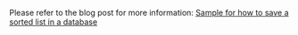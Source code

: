 Please refer to the blog post for more information: <a href="http://blog.geo.bg/2018/03/03/sample-for-how-to-save-a-sorted-list-in-a-database/">Sample for how to save a sorted list in a database</a>
